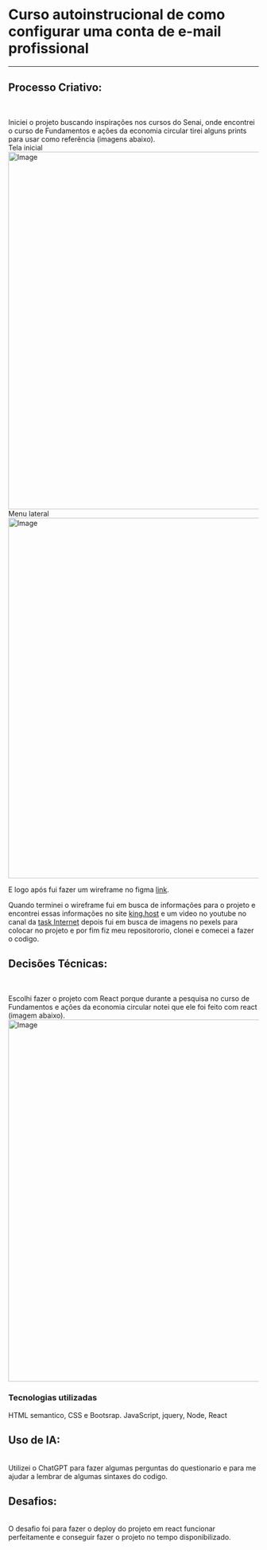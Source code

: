 # Curso autoinstrucional de como configurar uma conta de e-mail profissional
<hr>

## Processo Criativo:
<br>
<p>
Iniciei o projeto buscando inspirações nos cursos do Senai, onde encontrei o curso de Fundamentos e ações da economia circular tirei alguns prints para usar como referência (imagens abaixo).
<br>
Tela inicial
<img width="1353" height="719" alt="Image" src="https://github.com/user-attachments/assets/19c1d61f-52f2-4edc-b804-320ead4b6041" /> 
Menu lateral
<img width="1347" height="725" alt="Image" src="https://github.com/user-attachments/assets/403ea678-ca76-435e-8a90-0976765b4827" />

E logo após fui fazer um wireframe no figma [link](https://www.figma.com/design/6ukNNJM4kRv1IPr1qeqT0f/Como-configurar-uma-conta-de-e-mail-profissional?node-id=3-12&t=xq4FvcSwa38jePLH-0).

Quando terminei o wireframe fui em busca de informações para o projeto e encontrei essas informações no site [king.host](https://king.host/blog/empreendedorismo/o-que-e-email-corporativo/#:~:text=Afinal%2C%20o%20que%20%C3%A9%20email,muito%20promissor%20para%20as%20empresas) e um video no youtube no canal da [task Internet](https://www.youtube.com/watch?v=Ms8GI61WCg8) depois fui em busca de imagens no pexels para colocar no projeto e por fim fiz meu repositororio, clonei e comecei a fazer o codigo.
</p>

## Decisões Técnicas:
<br>
<p>
  Escolhi fazer o projeto com React porque durante a pesquisa no curso de Fundamentos e ações da economia circular notei que ele foi feito com react (imagem abaixo).
  <img width="1366" height="728" alt="Image" src="https://github.com/user-attachments/assets/c9a143fe-f6ed-4388-8152-df5b58612f4f" />

  ### Tecnologias utilizadas
  HTML semantico, CSS e Bootsrap.
  JavaScript, jquery, Node, React
</p>

## Uso de IA:
<br>
Utilizei o ChatGPT para fazer algumas perguntas do questionario e para me ajudar a lembrar de algumas sintaxes do codigo.

## Desafios:
<br>
O desafio foi para fazer o deploy do projeto em react funcionar perfeitamente e conseguir fazer o projeto no tempo disponibilizado.
